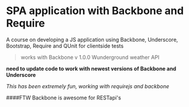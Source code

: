 # SPA application with Backbone and Require

A course on developing a JS application using Backbone, Underscore, Bootstrap, Require and QUnit for clientside tests

> works with Backbone v 1.0.0
> Wunderground weather API

**need to update code to work with newest versions of Backbone and Underscore**

*This has been extremely fun, working with requirejs and backbone*

####FTW Backbone is awesome for RESTapi's
